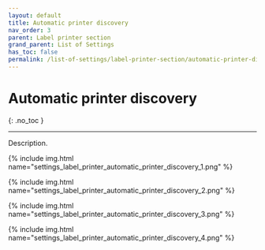 ```yaml
---
layout: default
title: Automatic printer discovery
nav_order: 3
parent: Label printer section
grand_parent: List of Settings
has_toc: false
permalink: /list-of-settings/label-printer-section/automatic-printer-discovery
---
```


# Automatic printer discovery
{: .no_toc }

---

Description.

{% include img.html name="settings_label_printer_automatic_printer_discovery_1.png" %}

{% include img.html name="settings_label_printer_automatic_printer_discovery_2.png" %}

{% include img.html name="settings_label_printer_automatic_printer_discovery_3.png" %}

{% include img.html name="settings_label_printer_automatic_printer_discovery_4.png" %}